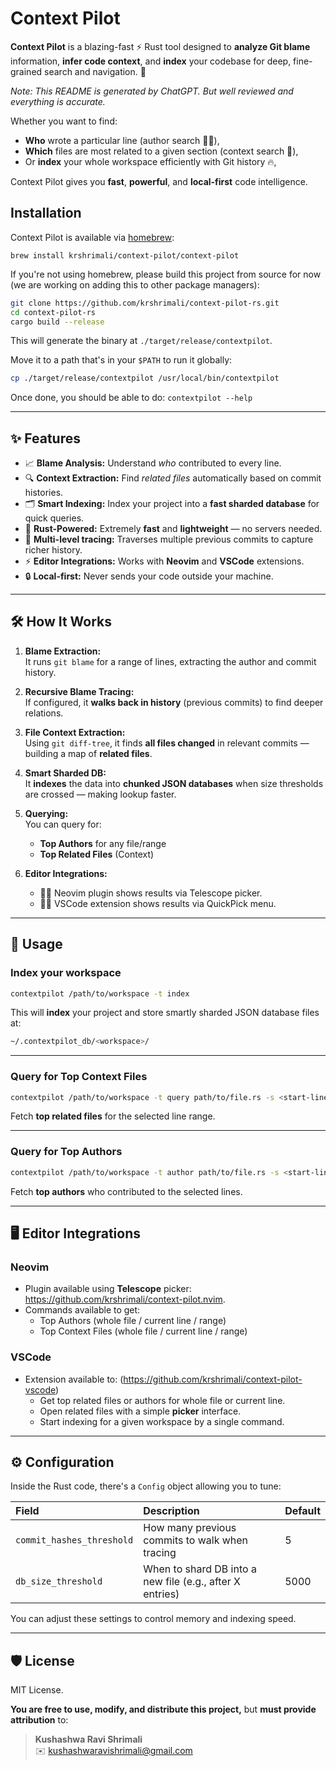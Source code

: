 
# Context Pilot

**Context Pilot** is a blazing-fast ⚡ Rust tool designed to **analyze Git blame** information, **infer code context**, and **index** your codebase for deep, fine-grained search and navigation. 🧠

_Note: This README is generated by ChatGPT. But well reviewed and everything is accurate._

Whether you want to find:
- **Who** wrote a particular line (author search 🧑‍💻),
- **Which** files are most related to a given section (context search 📄),
- Or **index** your whole workspace efficiently with Git history 🔥,

Context Pilot gives you **fast**, **powerful**, and **local-first** code intelligence.

## Installation

Context Pilot is available via [homebrew](https://github.com/krshrimali/homebrew-context-pilot):

```shell
brew install krshrimali/context-pilot/context-pilot
```

If you're not using homebrew, please build this project from source for now (we are working on adding this to other package managers):

```bash
git clone https://github.com/krshrimali/context-pilot-rs.git
cd context-pilot-rs
cargo build --release
```

This will generate the binary at `./target/release/contextpilot`.

Move it to a path that's in your `$PATH` to run it globally:

```bash
cp ./target/release/contextpilot /usr/local/bin/contextpilot
```

Once done, you should be able to do: `contextpilot --help`

---

## ✨ Features

- 📈 **Blame Analysis:** Understand *who* contributed to every line.
- 🔍 **Context Extraction:** Find *related files* automatically based on commit histories.
- 🗂️ **Smart Indexing:** Index your project into a **fast sharded database** for quick queries.
- 🚀 **Rust-Powered:** Extremely **fast** and **lightweight** — no servers needed.
- 🧠 **Multi-level tracing:** Traverses multiple previous commits to capture richer history.
- ⚡ **Editor Integrations:** Works with **Neovim** and **VSCode** extensions.
- 🔒 **Local-first:** Never sends your code outside your machine.

---

## 🛠️ How It Works

1. **Blame Extraction:**  
   It runs `git blame` for a range of lines, extracting the author and commit history.

2. **Recursive Blame Tracing:**  
   If configured, it **walks back in history** (previous commits) to find deeper relations.

3. **File Context Extraction:**  
   Using `git diff-tree`, it finds **all files changed** in relevant commits — building a map of **related files**.

4. **Smart Sharded DB:**  
   It **indexes** the data into **chunked JSON databases** when size thresholds are crossed — making lookup faster.

5. **Querying:**  
   You can query for:
   - **Top Authors** for any file/range
   - **Top Related Files** (Context)

6. **Editor Integrations:**  
   - 🧙‍♂️ Neovim plugin shows results via Telescope picker.
   - 🧙‍♂️ VSCode extension shows results via QuickPick menu.

---

## 🚀 Usage

### Index your workspace

```bash
contextpilot /path/to/workspace -t index
```

This will **index** your project and store smartly sharded JSON database files at:

```bash
~/.contextpilot_db/<workspace>/
```

---

### Query for Top Context Files

```bash
contextpilot /path/to/workspace -t query path/to/file.rs -s <start-line> -e <end-line>
```

Fetch **top related files** for the selected line range.

---

### Query for Top Authors

```bash
contextpilot /path/to/workspace -t author path/to/file.rs -s <start-line> -e <end-line>
```

Fetch **top authors** who contributed to the selected lines.

---

## 🖥️ Editor Integrations

### Neovim

- Plugin available using **Telescope** picker: https://github.com/krshrimali/context-pilot.nvim.
- Commands available to get:
  - Top Authors (whole file / current line / range)
  - Top Context Files (whole file / current line / range)

### VSCode

- Extension available to: (https://github.com/krshrimali/context-pilot-vscode)
  - Get top related files or authors for whole file or current line.
  - Open related files with a simple **picker** interface.
  - Start indexing for a given workspace by a single command.

---

## ⚙️ Configuration

Inside the Rust code, there's a `Config` object allowing you to tune:

| Field | Description | Default |
|:------|:------------|:--------|
| `commit_hashes_threshold` | How many previous commits to walk when tracing | 5 |
| `db_size_threshold` | When to shard DB into a new file (e.g., after X entries) | 5000 |

You can adjust these settings to control memory and indexing speed.

---

## 🛡 License

MIT License.

**You are free to use, modify, and distribute this project,** but **must provide attribution** to:

> **Kushashwa Ravi Shrimali**  
> ✉️ kushashwaravishrimali@gmail.com
